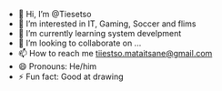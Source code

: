 - 👋 Hi, I’m @Tiesetso
- 👀 I’m interested in IT, Gaming, Soccer and flims
- 🌱 I’m currently learning system develpment
- 💞️ I’m looking to collaborate on ...
- 📫 How to reach me tiiestso.mataitsane@gmail.com
- 😄 Pronouns: He/him
- ⚡ Fun fact: Good at drawing

<!---
Tiesetso/Tiesetso is a ✨ special ✨ repository because its `README.md` (this file) appears on your GitHub profile.
You can click the Preview link to take a look at your changes.
--->
